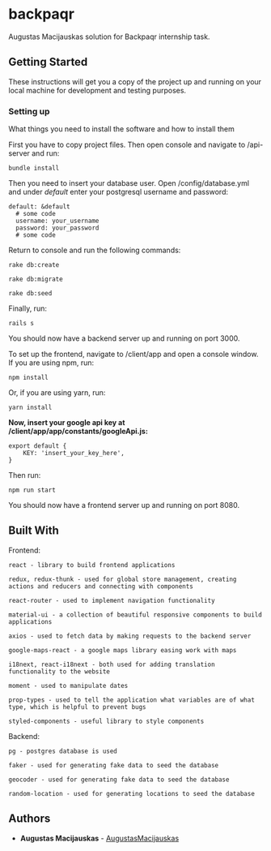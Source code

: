 # backpaqr

Augustas Macijauskas solution for Backpaqr internship task.

## Getting Started

These instructions will get you a copy of the project up and running on your local machine for development and testing purposes.

### Setting up

What things you need to install the software and how to install them

First you have to copy project files. Then open console and navigate to /api-server and run:
```
bundle install
```

Then you need to insert your database user. Open /config/database.yml and under *default* enter your postgresql username and password:
```
default: &default
  # some code
  username: your_username
  password: your_password
  # some code
```

Return to console and run the following commands:
```
rake db:create
```
```
rake db:migrate
```
```
rake db:seed
```

Finally, run:
```
rails s
```

You should now have a backend server up and running on port 3000.


To set up the frontend, navigate to /client/app and open a console window. If you are using npm, run:
```
npm install
```
Or, if you are using yarn, run:
```
yarn install
```

**Now, insert your google api key at /client/app/app/constants/googleApi.js:**
```
export default {
    KEY: 'insert_your_key_here',
}
```


Then run:
```
npm run start
```

You should now have a frontend server up and running on port 8080.


## Built With

Frontend:
```
react - library to build frontend applications

redux, redux-thunk - used for global store management, creating actions and reducers and connecting with components

react-router - used to implement navigation functionality

material-ui - a collection of beautiful responsive components to build applications

axios - used to fetch data by making requests to the backend server

google-maps-react - a google maps library easing work with maps

i18next, react-i18next - both used for adding translation functionality to the website

moment - used to manipulate dates

prop-types - used to tell the application what variables are of what type, which is helpful to prevent bugs

styled-components - useful library to style components
```

Backend:
```
pg - postgres database is used

faker - used for generating fake data to seed the database

geocoder - used for generating fake data to seed the database

random-location - used for generating locations to seed the database
```


## Authors

* **Augustas Macijauskas** - [AugustasMacijauskas](https://github.com/AugustasMacijauskas)